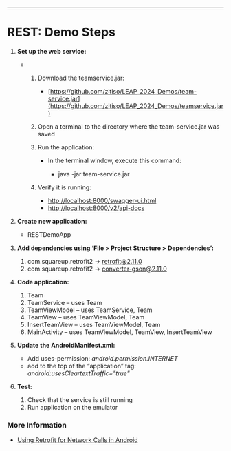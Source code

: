 ---------------------------------------------------------------------------------------------------------
# REST: Demo Steps

1. **Set up the web service:**
    - 1. Download the teamservice.jar:
            - [https://github.com/zitiso/LEAP_2024_Demos/team-service.jar](https://github.com/zitiso/LEAP_2024_Demos/teamservice.jar)
      2. Open a terminal to the directory where the team-service.jar was saved
      3. Run the application:
            - In the terminal window, execute this command:

              - java -jar team-service.jar

      4. Verify it is running:
            - <http://localhost:8000/swagger-ui.html>
            - <http://localhost:8000/v2/api-docs>

1. **Create new application:**
    - RESTDemoApp
2. **Add dependencies using ‘File > Project Structure > Dependencies’:**
    1. com.squareup.retrofit2 -> retrofit@2.11.0
    2. com.squareup.retrofit2 -> converter-gson@2.11.0
3. **Code application:**
    1. Team
    2. TeamService – uses Team
    3. TeamViewModel – uses TeamService, Team
    4. TeamView – uses TeamViewModel, Team
    5. InsertTeamView – uses TeamViewModel, Team
    6. MainActivity – uses TeamViewModel, TeamView, InsertTeamView
4. **Update the AndroidManifest.xml:**
    - Add uses-permission: _android.permission.INTERNET_
    - add to the top of the “application” tag: _android:usesCleartextTraffic="true"_
5. **Test:**
    1. Check that the service is still running
    2. Run application on the emulator
  
 ### More Information
- [Using Retrofit for Network Calls in Android](https://dashwave.io/blog/using-retrofit-for-network-calls-in-android)
